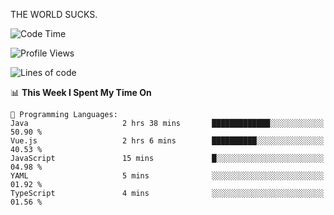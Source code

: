 THE WORLD SUCKS.

<!--START_SECTION:waka-->
![Code Time](http://img.shields.io/badge/Code%20Time-1%2C072%20hrs%2043%20mins-blue)

![Profile Views](http://img.shields.io/badge/Profile%20Views-0-blue)

![Lines of code](https://img.shields.io/badge/From%20Hello%20World%20I%27ve%20Written-1.4%20million%20lines%20of%20code-blue)

📊 **This Week I Spent My Time On** 

```text
💬 Programming Languages: 
Java                     2 hrs 38 mins       █████████████░░░░░░░░░░░░   50.90 % 
Vue.js                   2 hrs 6 mins        ██████████░░░░░░░░░░░░░░░   40.53 % 
JavaScript               15 mins             █░░░░░░░░░░░░░░░░░░░░░░░░   04.98 % 
YAML                     5 mins              ░░░░░░░░░░░░░░░░░░░░░░░░░   01.92 % 
TypeScript               4 mins              ░░░░░░░░░░░░░░░░░░░░░░░░░   01.56 % 
```


<!--END_SECTION:waka-->
